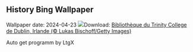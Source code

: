 ## History Bing Wallpaper
Wallpaper date: 2024-04-23
![](https://www.bing.com/th?id=OHR.TrinityDublin_FR-FR6932470359_UHD.jpg&w=1000)Download: [Bibliothèque du Trinity College de Dublin, Irlande (© Lukas Bischoff/Getty Images)](https://www.bing.com/th?id=OHR.TrinityDublin_FR-FR6932470359_UHD.jpg)

Auto get programm by LtgX
